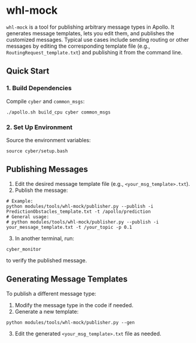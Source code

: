 # whl-mock

`whl-mock` is a tool for publishing arbitrary message types in Apollo. It
generates message templates, lets you edit them, and publishes the customized
messages. Typical use cases include sending routing or other messages by editing
the corresponding template file (e.g., `RoutingRequest_template.txt`) and
publishing it from the command line.

## Quick Start

### 1. Build Dependencies

Compile `cyber` and `common_msgs`:

```shell
./apollo.sh build_cpu cyber common_msgs
```

### 2. Set Up Environment

Source the environment variables:

```shell
source cyber/setup.bash
```

## Publishing Messages

1. Edit the desired message template file (e.g., `<your_msg_template>.txt`).
2. Publish the message:

```shell
# Example:
python modules/tools/whl-mock/publisher.py --publish -i PredictionObstacles_template.txt -t /apollo/prediction
# General usage:
# python modules/tools/whl-mock/publisher.py --publish -i your_message_template.txt -t /your_topic -p 0.1
```

3. In another terminal, run:

```shell
cyber_monitor
```

to verify the published message.

## Generating Message Templates

To publish a different message type:

1. Modify the message type in the code if needed.
2. Generate a new template:

```shell
python modules/tools/whl-mock/publisher.py --gen
```

3. Edit the generated `<your_msg_template>.txt` file as needed.
